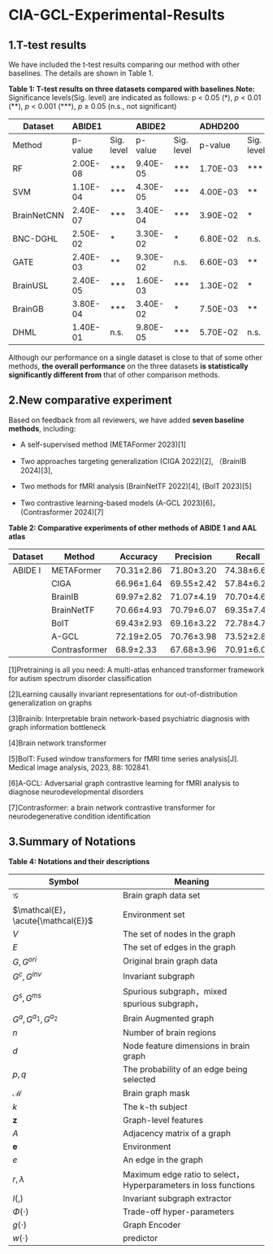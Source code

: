 # CIA-GCL-Experimental-Results
## 1.T-test results
We have included the t-test results comparing our method with other baselines. The details are shown in Table 1. 

**Table 1: T-test results on three datasets compared with baselines**.**Note:** Significance levels(Sig. level) are indicated as follows: p < 0.05 (\*), *p* < 0.01 (\*\*), *p* < 0.001 (\*\*\*), *p* ≥ 0.05 (n.s., not significant)

| Dataset     | ABIDE1   |            | ABIDE2   |            | ADHD200  |            | ALL      |            |
| ----------- | -------- | ---------- | -------- | ---------- | -------- | ---------- | -------- | ---------- |
| Method      | p-value  | Sig. level | p-value  | Sig. level | p-value  | Sig. level | p-value  | Sig. level |
| RF          | 2.00E-08 | ***        | 9.40E-05 | ***        | 1.70E-03 | ***        | 1.80E-07 | ***        |
| SVM         | 1.10E-04 | ***        | 4.30E-05 | ***        | 4.00E-03 | **         | 6.20E-07 | ***        |
| BrainNetCNN | 2.40E-07 | ***        | 3.40E-04 | ***        | 3.90E-02 | *          | 2.90E-06 | ***        |
| BNC-DGHL    | 2.50E-02 | *          | 3.30E-02 | *          | 6.80E-02 | n.s.       | 3.30E-03 | **         |
| GATE        | 2.40E-03 | **         | 9.30E-02 | n.s.       | 6.60E-03 | **         | 1.50E-03 | ***        |
| BrainUSL    | 2.40E-05 | ***        | 1.60E-03 | ***        | 1.30E-02 | *          | 9.00E-08 | ***        |
| BrainGB     | 3.80E-04 | ***        | 3.40E-02 | *          | 7.50E-03 | **         | 2.20E-04 | ***        |
| DHML        | 1.40E-01 | n.s.       | 9.80E-05 | ***        | 5.70E-02 | n.s.       | 6.80E-04 | ***        |

Although our performance on a single dataset is close to that of some other methods, **the overall performance** on the three datasets **is statistically significantly different from** that of other comparison methods.
## 2.New comparative experiment
Based on feedback from all reviewers, we have added **seven baseline methods**, including:

- A self-supervised method (METAFormer 2023)[1] 

- Two approaches targeting generalization (CIGA 2022)[2], （BrainIB 2024)[3],

- Two methods for fMRI analysis (BrainNetTF 2022)[4], (BolT 2023)[5]

- Two contrastive learning-based models (A-GCL 2023)[6]，(Contrasformer 2024)[7]

**Table 2: Comparative experiments of other methods of ABIDE 1 and AAL atlas**

| Dataset | Method        | Accuracy   | Precision  | Recall     | F1-score   | bAcc       | AUC        | Avg        |
| ------- | ------------- | ---------- | ---------- | ---------- | ---------- | ---------- | ---------- | ---------- |
| ABIDE I | METAFormer    | 70.31±2.86 | 71.80±3.20 | 74.38±6.64 | 72.85±3.29 | 69.91±2.80 | 72.29±3.54 | 71.18±2.91 |
|         | CIGA          | 66.96±1.64 | 69.55±2.42 | 57.84±6.20 | 62.92±3.43 | 66.75±1.69 | 67.53±2.81 | 65.26±4.22 |
|         | BrainIB       | 69.97±2.82 | 71.07±4.19 | 70.70±4.61 | 70.74±2.90 | 69.63±3.15 | 73.44±4.35 | 70.92±1.34 |
|         | BrainNetTF    | 70.66±4.93 | 70.79±6.07 | 69.35±7.4  | 69.71±5.07 | 70.64±4.37 | 70.68±5.58 | 70.30±0.61 |
|         | BoIT          | 69.43±2.93 | 69.16±3.22 | 72.78±4.79 | 70.83±3.00 | 69.34±2.93 | 72.58±2.79 | 70.68±1.64 |
|         | A-GCL         | 72.19±2.05 | 70.76±3.98 | 73.52±2.83 | 73.00±3.77 | 70.14±2.80 | 75.46±3.05 | 72.51±1.93 |
|         | Contrasformer | 68.9±2.33  | 67.68±3.96 | 70.91±6.04 | 68.70±2.74 | 68.86±2.23 | 70.68±2.64 | 69.29±1.24 |

[1]Pretraining is all you need: A multi-atlas enhanced transformer framework for autism spectrum disorder classification

[2]Learning causally invariant representations for out-of-distribution generalization on graphs

[3]Brainib: Interpretable brain network-based psychiatric diagnosis with graph information bottleneck

[4]Brain network transformer

[5]BolT: Fused window transformers for fMRI time series analysis[J]. Medical image analysis, 2023, 88: 102841.

[6]A-GCL: Adversarial graph contrastive learning for fMRI analysis to diagnose neurodevelopmental disorders

[7]Contrasformer: a brain network contrastive transformer for neurodegenerative condition identification
## 3.Summary of Notations
**Table 4: Notations and their descriptions**

| Symbol                             | Meaning                                                      |
| ---------------------------------- | ------------------------------------------------------------ |
| $\mathcal{G}$                      | Brain graph data set                                         |
| $\mathcal{E}，\acute{\mathcal{E}}$ | Environment set                                              |
| $V$                                | The set of nodes in the graph                                |
| $E$                                | The set of edges in the graph                                |
| $G,G^{ori}$                        | Original brain graph data                                    |
| $G^c,G^{inv}$                      | Invariant subgraph                                           |
| $G^s,G^{ms}$                       | Spurious subgraph，mixed spurious subgraph，                 |
| $G^a,G^{a_1},G^{a_2}$              | Brain Augmented graph                                        |
| $n$                                | Number of brain regions                                      |
| $d$                                | Node feature dimensions in brain graph                       |
| $p,q$                              | The probability of an edge being selected                    |
| **$\mathcal{M}$**                  | Brain graph mask                                             |
| $k$                                | The k-th subject                                             |
| $\boldsymbol{z}$                   | Graph-level features                                         |
| $A$                                | Adjacency matrix of a graph                                  |
| $\boldsymbol{e}$                   | Environment                                                  |
| $e$                                | An edge in the graph                                         |
| $r,\lambda$                        | Maximum edge ratio to select，Hyperparameters in loss functions |
| $I(,)$                             | Invariant subgraph extractor                                 |
| $\Phi(\cdot)$                      | Trade-off hyper-parameters                                   |
| $g(\cdot)$                         | Graph Encoder                                                |
| $w(\cdot)$                         | predictor                                                    |
